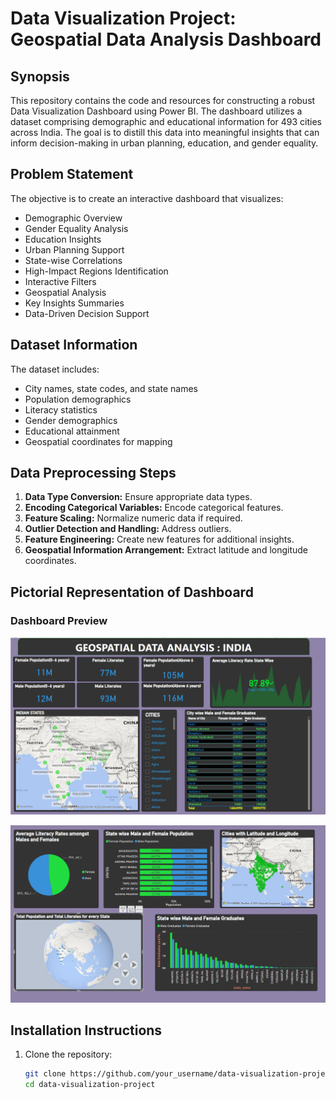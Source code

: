 # Data Visualization Project: Geospatial Data Analysis Dashboard

## Synopsis

This repository contains the code and resources for constructing a robust Data Visualization Dashboard using Power BI. The dashboard utilizes a dataset comprising demographic and educational information for 493 cities across India. The goal is to distill this data into meaningful insights that can inform decision-making in urban planning, education, and gender equality.

## Problem Statement

The objective is to create an interactive dashboard that visualizes:
- Demographic Overview
- Gender Equality Analysis
- Education Insights
- Urban Planning Support
- State-wise Correlations
- High-Impact Regions Identification
- Interactive Filters
- Geospatial Analysis
- Key Insights Summaries
- Data-Driven Decision Support

## Dataset Information

The dataset includes:
- City names, state codes, and state names
- Population demographics
- Literacy statistics
- Gender demographics
- Educational attainment
- Geospatial coordinates for mapping

## Data Preprocessing Steps

1. **Data Type Conversion:** Ensure appropriate data types.
2. **Encoding Categorical Variables:** Encode categorical features.
3. **Feature Scaling:** Normalize numeric data if required.
4. **Outlier Detection and Handling:** Address outliers.
5. **Feature Engineering:** Create new features for additional insights.
6. **Geospatial Information Arrangement:** Extract latitude and longitude coordinates.

## Pictorial Representation of Dashboard

### Dashboard Preview

![Dashboard Preview 1](Page1.PNG)

![Dashboard Preview 2](Page2.PNG)


## Installation Instructions

1. Clone the repository:
   ```bash
   git clone https://github.com/your_username/data-visualization-project.git
   cd data-visualization-project
